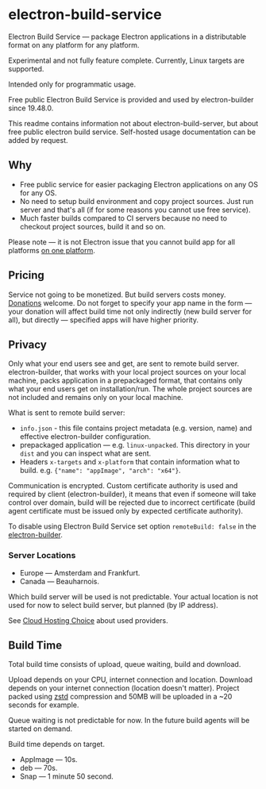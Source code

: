 # electron-build-service

Electron Build Service — package Electron applications in a distributable format on any platform for any platform.

Experimental and not fully feature complete. Currently, Linux targets are supported.

Intended only for programmatic usage.

Free public Electron Build Service is provided and used by electron-builder since 19.48.0.

This readme contains information not about electron-build-server, but about free public electron build service. Self-hosted usage documentation can be added by request. 

## Why

* Free public service for easier packaging Electron applications on any OS for any OS.
* No need to setup build environment and copy project sources. Just run server and that's all (if for some reasons you cannot use free service).
* Much faster builds compared to CI servers because no need to checkout project sources, build it and so on.

Please note — it is not Electron issue that you cannot build app for all platforms [on one platform](https://www.electron.build/multi-platform-build).

## Pricing

Service not going to be monetized. But build servers costs money. [Donations](https://donorbox.org/electron-build-service) welcome. Do not forget to specify your app name in the form — your donation will affect build time not only indirectly (new build server for all), but directly — specified apps will have higher priority.

## Privacy

Only what your end users see and get, are sent to remote build server. electron-builder, that works with your local project sources on your local machine, packs application in a prepackaged format, that contains only what your end users get on installation/run. The whole project sources are not included and remains only on your local machine.

What is sent to remote build server:
* `info.json` - this file contains project metadata (e.g. version, name) and effective electron-builder configuration.
* prepackaged application — e.g. `linux-unpacked`. This directory in your `dist` and you can inspect what are sent.
* Headers `x-targets` and `x-platform` that contain information what to build. e.g. `{"name": "appImage", "arch": "x64"}`.

Communication is encrypted. Custom certificate authority is used and required by client (electron-builder), it means that even if someone will take control over domain, build will be rejected due to incorrect certificate (build agent certificate must be issued only by expected certificate authority).

To disable using Electron Build Service set option `remoteBuild: false` in the [electron-builder](https://github.com/electron-userland/electron-builder).

### Server Locations

* Europe — Amsterdam and Frankfurt.
* Canada — Beauharnois.

Which build server will be used is not predictable. Your actual location is not used for now to select build server, but planned (by IP address).

See [Cloud Hosting Choice](cloud-hosting-choice.md) about used providers.

## Build Time

Total build time consists of upload, queue waiting, build and download.

Upload depends on your CPU, internet connection and location.
Download depends on your internet connection (location doesn't matter).
Project packed using [zstd](https://facebook.github.io/zstd/) compression and 50MB will be uploaded in a ~20 seconds for example.

Queue waiting is not predictable for now. In the future build agents will be started on demand.

Build time depends on target. 
* AppImage — 10s. 
* deb — 70s.
* Snap — 1 minute 50 second.